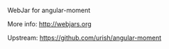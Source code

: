 WebJar for angular-moment

More info: http://webjars.org

Upstream: https://github.com/urish/angular-moment
